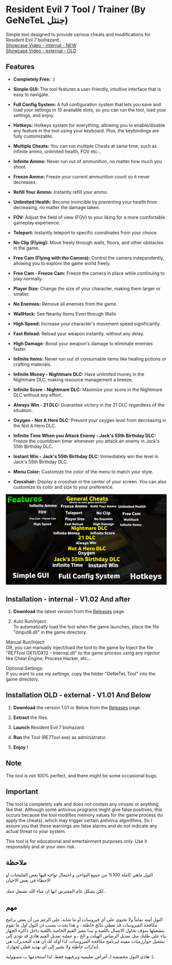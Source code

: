 # Resident Evil 7 Tool / Trainer (By GeNeTeL جنتل) 

Simple tool designed to provide various cheats and modifications for Resident Evil 7 biohazard .
<br> [Showcase Video - internal - NEW](https://www.youtube.com/watch?v=HiynZhfQUm0)
<br> [Showcase Video - external - OLD](https://www.youtube.com/watch?v=jj7myJuQQ5M)
## Features
- **Completely Free:** :)

- **Simple GUI:** The tool features a user-friendly, intuitive interface that is easy to navigate.

- **Full Config System:** A full configuration system that lets you save and load your settings in 10 available slots, so you can run the tool, load your settings, and enjoy.

- **Hotkeys:** Hotkeys system for everything, allowing you to enable/disable any feature in the tool using your keyboard. Plus, the keybindings are fully customizable.  

- **Multiple Cheats:** You can run multiple Cheats at same time, such as infinite ammo, unlimited health, FOV etc...

- **Infinite Ammo:** Never run out of ammunition, no matter how much you shoot.

- **Freeze Ammo:** Freeze your current ammunition count so it never decreases.

- **Refill Your Ammo:** Instantly refill your ammo.

- **Unlimited Health:** Become invincible by preventing your health from decreasing, no matter the damage taken.

- **FOV:** Adjust the field of view (FOV) to your liking for a more comfortable gameplay experience.

- **Teleport:** Instantly teleport to specific coordinates from your choice.

- **No Clip (Flying):** Move freely through walls, floors, and other obstacles in the game.

- **Free Cam (Flying with the Camera):** Control the camera independently, allowing you to explore the game world freely.

- **Free Cam - Freeze Cam:** Freeze the camera in place while continuing to play normally.

- **Player Size:** Change the size of your character, making them larger or smaller.

- **No Enemies:** Remove all enemies from the game.

- **WallHack:** See Nearby Items Even through Walls

- **High Speed:** Increase your character's movement speed significantly.

- **Fast Reload:** Reload your weapon instantly, without any delay.

- **High Damage:** Boost your weapon's damage to eliminate enemies faster.

- **Infinite Items:** Never run out of consumable items like healing potions or crafting materials.

- **Infinite Money - Nightmare DLC:** Have unlimited money in the Nightmare DLC, making resource management a breeze.

- **Infinite Score - Nightmare DLC:** Maximize your score in the Nightmare DLC without any effort.

- **Always Win - 21 DLC:** Guarantee victory in the 21 DLC regardless of the situation.

- **Oxygen - Not A Hero DLC:** Prevent your oxygen level from decreasing in the Not A Hero DLC.

- **Infinite Time When you Attack Enemy - Jack's 55th Birthday DLC:** Freeze the countdown timer whenever you attack an enemy in Jack's 55th Birthday DLC.

- **Instant Win - Jack's 55th Birthday DLC:** Immediately win the level in Jack's 55th Birthday DLC.

- **Menu Color:** Customize the color of the menu to match your style.

- **Crosshair:** Display a crosshair in the center of your screen. You can also customize its color and size to your preference.

![Features](https://github.com/iGeNeTeL/RE7GUI/blob/main/Images/Features-NEW.jpg)

## Installation - internal - V1.02 And after
1. **Download** the latest version from the [Releases](https://github.com/iGeNeTeL/RE7GUI/releases) page.
   
2. Auto Run/Inject:</br>
To automatically load the tool when the game launches, place the file "dinput8.dll" in the game directory.

Manual Run/Inject:</br>
OR, you can manually inject/load the tool to the game by Inject the file "RE7Tool DX11/DX12 - Internal.dll" to the game process
using any injector like Cheat Engine, Process Hacker, etc...

Optional Settings:</br>
If you want to use my settings, copy the folder "GeNeTeL Tool" into the game directory.

## Installation OLD - external - V1.01 And Below
1. **Download** the version 1.01 or Below from the [Releases](https://github.com/iGeNeTeL/RE7GUI/releases) page.
   
2. **Extract** the files.
   
3. **Launch** Resident Evil 7 biohazard.
   
4. **Run** the Tool (RE7Tool.exe) as administrator.
   
5. **Enjoy !**

## Note
The tool is not 100% perfect, and there might be some occasional bugs.



## Important
The tool is completely safe and does not contain any viruses or anything like that. Although some antivirus programs might give false positives, this occurs because the tool modifies memory values for the game process (to apply the cheats), which may trigger certain antivirus algorithms. 
So I assure you that these warnings are false alarms and do not indicate any actual threat to your system.

This tool is for educational and entertainment purposes only. Use it responsibly and at your own risk.


## ملاحظة
التول ماهي كاملة 100% من جميع النواحي و احتمال تواجه فيها بعض القلتشات او الاخطاء في بعض الاحيان <br/><br/> لكن بشكل عام المفترض انها ان شاء الله تشتغل معك .



## مهم
التول آمنة تماماً ولا تحتوي على أي فيروسات أو ما شابه. على الرغم من أن بعض برامج مكافحة الفيروسات قد تعطي نتائج خاطئة ، و هذا يحدث بسبب ان التول اول ما تقوم بتشغيلها سوف تحاول الاتصال باللعبة و تبدا بتغير القيم الخاصة باللعبة داخل ذاكرة الجهاز بناء على طلبك مثل تعديل الرصاص الهيلث و الخ ، و عملية تعديل القيم هاذي قد تؤدي إلى تشغيل خوارزميات معينة لبرنامج مكافحة الفيروسات. 
لذا أؤكد لك أن هذه التحذيرات هي إنذارات خاطئة ولا تشير إلى أي تهديد فعلي لجهازك.

هاذي التول مخصصة لـ أغراض تعليمية وترفيهية فقط. لذا استخدمها ب مسؤولية :).

